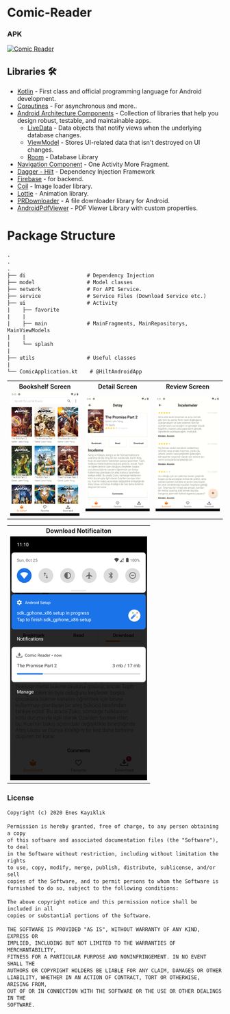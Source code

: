 # Comic-Reader

### APK
[![Comic Reader](https://img.shields.io/github/v/release/patilshreyas/covid19-notifier-in?color=%23FFFF&label=Download%20APK&logo=android)](https://github.com/Enes-Kayiklik/Comic-Reader/blob/master/apk/comic%20reader.apk?raw=true)

## Libraries 🛠
- [Kotlin](https://kotlinlang.org/) - First class and official programming language for Android development.
- [Coroutines](https://kotlinlang.org/docs/reference/coroutines-overview.html) - For asynchronous and more..
- [Android Architecture Components](https://developer.android.com/topic/libraries/architecture) - Collection of libraries that help you design robust, testable, and maintainable apps.
  - [LiveData](https://developer.android.com/topic/libraries/architecture/livedata) - Data objects that notify views when the underlying database changes.
  - [ViewModel](https://developer.android.com/topic/libraries/architecture/viewmodel) - Stores UI-related data that isn't destroyed on UI changes. 
  - [Room](https://developer.android.com/topic/libraries/architecture/room) - Database Library
- [Navigation Component](https://developer.android.com/guide/navigation/navigation-getting-started) - One Activity More Fragment.
- [Dagger - Hilt](https://dagger.dev/hilt/) - Dependency Injection Framework
- [Firebase](https://firebase.google.com/) - for backend.
- [Coil](https://github.com/coil-kt/coil) - Image loader library.
- [Lottie](https://github.com/airbnb/lottie-android) - Animation library.
- [PRDownloader](https://github.com/MindorksOpenSource/PRDownloader) - A file downloader library for Android.
- [AndroidPdfViewer](https://github.com/barteksc/AndroidPdfViewer) - PDF Viewer Library with custom properties.


# Package Structure
    .
    .
    .
    ├── di                    # Dependency Injection 
    ├── model                 # Model classes
    ├── network               # For API Service.
    ├── service               # Service Files (Download Service etc.)
    ├── ui                    # Activity
    |    ├── favorite           
    |    |               
    |    ├── main             # MainFragments, MainRepositorys, MainViewModels
    |    |
    |    └── splash
    |
    ├── utils                 # Useful classes
    |
    └── ComicApplication.kt    # @HiltAndroidApp
    
<table style="width:100%">
  <tr>
    <th>Bookshelf Screen</th>
    <th>Detail Screen</th>
    <th>Review Screen</th>
  </tr>
  <tr>
    <td><img src="screenshots/Screenshot_1602333815 (Phone).png"/></td>
    <td><img src="screenshots/Screenshot_1602333932 (Phone).png"/></td>
    <td><img src="screenshots/Screenshot_1602334283 (Phone).png"/></td>
  </tr>
</table>

<table style="width:100%">
  <tr>
    <th>Download Notificaiton</th>
  </tr>
  <tr>
    <td><img src="screenshots/Screenshot_1603613443 (Phone).png"/></td>
  </tr>
</table>

### License
```
Copyright (c) 2020 Enes Kayıklık

Permission is hereby granted, free of charge, to any person obtaining a copy
of this software and associated documentation files (the "Software"), to deal
in the Software without restriction, including without limitation the rights
to use, copy, modify, merge, publish, distribute, sublicense, and/or sell
copies of the Software, and to permit persons to whom the Software is
furnished to do so, subject to the following conditions:

The above copyright notice and this permission notice shall be included in all
copies or substantial portions of the Software.

THE SOFTWARE IS PROVIDED "AS IS", WITHOUT WARRANTY OF ANY KIND, EXPRESS OR
IMPLIED, INCLUDING BUT NOT LIMITED TO THE WARRANTIES OF MERCHANTABILITY,
FITNESS FOR A PARTICULAR PURPOSE AND NONINFRINGEMENT. IN NO EVENT SHALL THE
AUTHORS OR COPYRIGHT HOLDERS BE LIABLE FOR ANY CLAIM, DAMAGES OR OTHER
LIABILITY, WHETHER IN AN ACTION OF CONTRACT, TORT OR OTHERWISE, ARISING FROM,
OUT OF OR IN CONNECTION WITH THE SOFTWARE OR THE USE OR OTHER DEALINGS IN THE
SOFTWARE.
```
